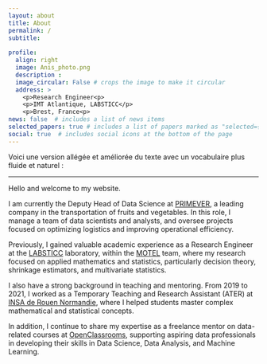 ```yaml
---
layout: about
title: About
permalink: /
subtitle: 
      
profile:
  align: right
  image: Anis_photo.png
  description : 
  image_circular: False # crops the image to make it circular
  address: >
    <p>Research Engineer<p>
    <p>IMT Atlantique, LABSTICC</p>
    <p>Brest, France<p>
news: false  # includes a list of news items
selected_papers: true # includes a list of papers marked as "selected={true}"
social: true  # includes social icons at the bottom of the page
---
```



Voici une version allégée et améliorée du texte avec un vocabulaire plus fluide et naturel :

---

Hello and welcome to my website.

I am currently the Deputy Head of Data Science at [PRIMEVER](https://www.reseau-primever.com/en/), a leading company in the transportation of fruits and vegetables. In this role, I manage a team of data scientists and analysts, and oversee projects focused on optimizing logistics and improving operational efficiency.

Previously, I gained valuable academic experience as a Research Engineer at the [LABSTICC](https://labsticc.fr/en) laboratory, within the [MOTEL](https://labsticc.fr/fr/equipes/motel) team, where my research focused on applied mathematics and statistics, particularly decision theory, shrinkage estimators, and multivariate statistics.

I also have a strong background in teaching and mentoring. From 2019 to 2021, I worked as a Temporary Teaching and Research Assistant (ATER) at [INSA de Rouen Normandie](https://www.insa-rouen.fr), where I helped students master complex mathematical and statistical concepts.

In addition, I continue to share my expertise as a freelance mentor on data-related courses at [OpenClassrooms](https://openclassrooms.com/fr/paths/164-data-scientist), supporting aspiring data professionals in developing their skills in Data Science, Data Analysis, and Machine Learning.
